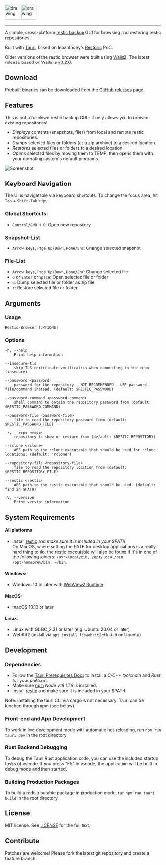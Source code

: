 <img src="./src/assets/images/eye.png" alt="drawing" height="48px"/> <img src="./src/assets/images/logo.png" alt="drawing" height="48px"/> 

---

A simple, cross-platform [restic backup](https://github.com/restic/restic) GUI for browsing and restoring restic repositories. 

Built with [Tauri](https://tauri.app), based on leaanthony's [Restoric](https://github.com/leaanthony/restoric) PoC. 

Older versions of the restic browser were built using [Wails2](https://wails.io). The latest release based on Wails is [v0.2.6](https://github.com/emuell/restic-browser/releases/tag/v0.2.6). 

## Download

Prebuilt binaries can be downloaded from the [GitHub releases](https://github.com/emuell/restic-browser/releases) page.


## Features

This is not a fullblown restic backup GUI - it only allows you to *browse* existing repositories!

* *Displays* contents (snapshots, files) from local and remote restic repositories.
* *Dumps* selected files or folders (as a zip archive) to a desired location.
* *Restores* selected files or folders to a desired location.
* *Opens* selected files by moving them to TEMP, then opens them with your operating system's default programs.

![Screenshot](./screenshot.png "Restic Browser")


## Keyboard Navigation

The UI is navigatable via keyboard shortcuts. To change the focus area, hit `Tab` + `Shift-Tab` keys.

### Global Shortcuts: 

- `Control/CMD + O`: Open new repository

### Snapshot-List
- `Arrow keys`, `Page Up/Down`, `Home/End`: Change selected snapshot

### File-List
- `Arrow keys`, `Page Up/Down`, `Home/End`: Change selected file
- `o` or `Enter` or `Space`: Open selected file or folder
- `d`: Dump selected file or folder as zip file
- `r`: Restore selected file or folder


## Arguments

### Usage
```
Restic-Browser [OPTIONS]
```

### Options
```
-h, --help
    Print help information

--insecure-tls
    skip TLS certificate verification when connecting to the repo (insecure)

--password <password>
    password for the repository - NOT RECOMMENDED - USE password-file/command instead. (default: $RESTIC_PASSWORD)

--password-command <password-command>
    shell command to obtain the repository password from (default: $RESTIC_PASSWORD_COMMAND)
  
--password-file <password-file>
    file to read the repository password from (default: $RESTIC_PASSWORD_FILE)

-r, --repo <repo>
    repository to show or restore from (default: $RESTIC_REPOSITORY)

--rclone <rclone>
    ABS path to the rclone executable that should be used for rclone locations. (default: 'rclone')

--repository-file <repository-file>
    file to read the repository location from (default: $RESTIC_REPOSITORY_FILE)

--restic <restic>
    ABS path to the restic executable that should be used. (default: find in $PATH)

-V, --version
    Print version information
```

## System Requirements

#### All platforms
- Install [restic](https://github.com/restic/restic/releases/) and *make sure it is included in your $PATH*.<br />
  On MacOS, where setting the PATH for desktop applications is a really hard thing to do, the restic executable will also be found if it's in one of the following folders: `/usr/local/bin, /opt/local/bin, /opt/homebrew/bin, ~/bin`.

#### Windows:
- Windows 10 or later with [WebView2 Runtime](https://developer.microsoft.com/microsoft-edge/webview2/#download-section)
#### MacOS:
- macOS 10.13 or later
#### Linux:
- Linux with GLIBC_2.31 or later (e.g. Ubuntu 20.04 or later)
- WebKit2 (install via `apt install libwebkit2gtk-4.0` on Ubuntu)


## Development

### Dependencies

* Follow the [Tauri Prerequisites Docs](https://tauri.app/v1/guides/getting-started/prerequisites/) to install a *C/C++ toolchain* and *Rust* for your platform.
* Make sure [npm](https://nodejs.org/en/download) *Node v18 LTS* is installed.
* Install [restic](https://github.com/restic/restic/releases/) and make sure it is included in your $PATH. 
  
Note: installing the tauri CLI via cargo is not necessary. Tauri can be lunched through npm (see below). 

### Front-end and App Development

To work in live development mode with automatic hot-reloading, run `npm run tauri dev` in the root directory. 

### Rust Backend Debugging

To debug the Tauri Rust application code, you can use the included startup tasks of vscode. If you press "F5" in vscode, the application will be built in debug mode and then started.   

### Building Production Packages

To build a redistributable package in production mode, run `npm run tauri build` in the root directory.


## License

MIT license. See [LICENSE](./LICENSE) for the full text.


## Contribute

Patches are welcome! Please fork the latest git repository and create a feature branch. 
